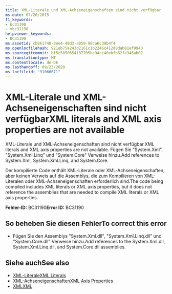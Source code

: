 ```yaml
---
title: XML-Literale und XML-Achseneigenschaften sind nicht verfügbar
ms.date: 07/20/2015
f1_keywords:
- bc31190
- vbc31190
helpviewer_keywords:
- BC31190
ms.assetid: cb861748-0ee4-40d3-a859-98ca6c39b4f4
ms.openlocfilehash: 921eb75a243d2161c1b2246c412d8dab81af9940
ms.sourcegitcommit: bf5c5850654187705bc94cc40ebfb62fe346ab02
ms.translationtype: MT
ms.contentlocale: de-DE
ms.lasthandoff: 09/23/2020
ms.locfileid: "91066671"
---
```

# <a name="xml-literals-and-xml-axis-properties-are-not-available"></a><span data-ttu-id="ca34e-102">XML-Literale und XML-Achseneigenschaften sind nicht verfügbar</span><span class="sxs-lookup"><span data-stu-id="ca34e-102">XML literals and XML axis properties are not available</span></span>

<span data-ttu-id="ca34e-103">XML-Literale und XML-Achseneigenschaften sind nicht verfügbar.</span><span class="sxs-lookup"><span data-stu-id="ca34e-103">XML literals and XML axis properties are not available.</span></span> <span data-ttu-id="ca34e-104">Fügen Sie "System.Xml", "System.Xml.Linq" und "System.Core" Verweise hinzu.</span><span class="sxs-lookup"><span data-stu-id="ca34e-104">Add references to System.Xml, System.Xml.Linq, and System.Core.</span></span>  
  
 <span data-ttu-id="ca34e-105">Der kompilierte Code enthält XML-Literale oder XML-Achseneigenschaften, aber keinen Verweis auf die Assemblys, die zum Kompilieren von XML-Literalen oder XML-Achseneigenschaften erforderlich sind.</span><span class="sxs-lookup"><span data-stu-id="ca34e-105">The code being compiled includes XML literals or XML axis properties, but it does not reference the assemblies that are needed to compile XML literals or XML axis properties.</span></span>  
  
 <span data-ttu-id="ca34e-106">**Fehler-ID:** BC31190</span><span class="sxs-lookup"><span data-stu-id="ca34e-106">**Error ID:** BC31190</span></span>  
  
## <a name="to-correct-this-error"></a><span data-ttu-id="ca34e-107">So beheben Sie diesen Fehler</span><span class="sxs-lookup"><span data-stu-id="ca34e-107">To correct this error</span></span>  
  
- <span data-ttu-id="ca34e-108">Fügen Sie den Assemblys "System.Xml.dll", "System.Xml.Linq.dll" und "System.Core.dll" Verweise hinzu.</span><span class="sxs-lookup"><span data-stu-id="ca34e-108">Add references to the System.Xml.dll, System.Xml.Linq.dll, and System.Core.dll assemblies.</span></span>  
  
## <a name="see-also"></a><span data-ttu-id="ca34e-109">Siehe auch</span><span class="sxs-lookup"><span data-stu-id="ca34e-109">See also</span></span>

- [<span data-ttu-id="ca34e-110">XML-Literale</span><span class="sxs-lookup"><span data-stu-id="ca34e-110">XML Literals</span></span>](../language-reference/xml-literals/index.md)
- [<span data-ttu-id="ca34e-111">XML-Achseneigenschaften</span><span class="sxs-lookup"><span data-stu-id="ca34e-111">XML Axis Properties</span></span>](../language-reference/xml-axis/index.md)
- [<span data-ttu-id="ca34e-112">XML</span><span class="sxs-lookup"><span data-stu-id="ca34e-112">XML</span></span>](../programming-guide/language-features/xml/index.md)
